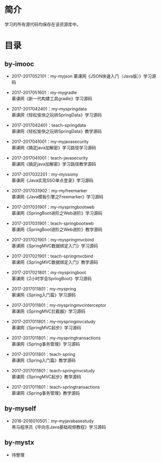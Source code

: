 简介 
====

学习的所有源代码均保存在该资源库中。

目录 
====

by-imooc 
------

* 2017-2017052101：my-myjson
慕课网《JSON快速入门（Java版）》学习源码

* 2017-2017051601：my-mygradle<br>
慕课网《新一代构建工具gradle》学习源码

* 2017-2017042401：my-myspringdata<br>
慕课网《轻松愉快之玩转SpringData》学习源码

* 2017-2017042401：teach-springdata<br>
慕课网《轻松愉快之玩转SpringData》教学源码

* 2017-2017041001：my-myjavasecurity<br>
慕课网《搞定java加解密》学习路径学习源码

* 2017-2017041001：teach-javasecurity<br>
慕课网《搞定java加解密》学习路径教学源码

* 2017-2017032201：my-myssomy<br>
慕课网《Java实现SSO单点登录》学习源码

* 2017-2017031902：my-myfreemarker<br>
慕课网《Java模板引擎之Freemarker》学习源码

* 2017-2017031901：my-myspringbootweb<br>
慕课网《SpringBoot进阶之Web进阶》学习源码

* 2017-2017031901：teach-springbootweb<br>
慕课网《SpringBoot进阶之Web进阶》教学源码

* 2017-2017021901：my-myspringmvcbind<br>
慕课网《SpringMVC数据绑定入门》学习源码

* 2017-2017021901：teach-springmvcbind<br>
慕课网《SpringMVC数据绑定入门》教学源码

* 2017-2017021801：my-myspringboot<br>
慕课网《2小时学会SpringBoot》学习源码

* 2017-2017011801：my-myspring<br>
慕课网《Spring入门篇》学习源码

* 2017-2017011801：my-myspringmvcinterceptor<br>
慕课网《SpringMVC拦截器》学习源码

* 2017-2017011801：my-myspringmvcstudy<br>
慕课网《SpringMVC起步》学习源码

* 2017-2017011801：my-myspringtransactions<br>
慕课网《Spring事务管理》学习源码

* 2017-2017011801：teach-spring<br>
慕课网《Spring入门篇》教学源码

* 2017-2017011801：teach-springmvcstudy<br>
慕课网《SpringMVC起步》教学源码

* 2017-2017011801：teach-springtransactions<br>
慕课网《Spring事务管理》教学源码

by-myself 
------

* 2016-2016010501：my-myjavabasestudy<br>
黑马程序员《毕向东Java基础视频教程》学习源码

by-mystx 
------
* 待整理
